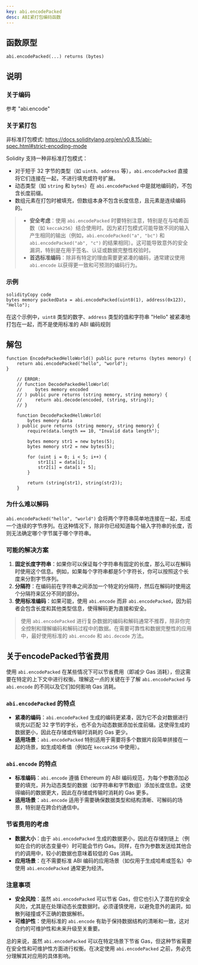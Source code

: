 ```yaml
---
key: abi.encodePacked
desc: ABI紧打包编码函数
---
```


## 函数原型

```solidity
abi.encodePacked(...) returns (bytes)
```

## 说明

### 关于编码 

参考 "abi.encode"

### 关于紧打包

非标准打包模式: https://docs.soliditylang.org/en/v0.8.15/abi-spec.html#strict-encoding-mode

Solidity 支持一种非标准打包模式：

- 对于短于 32 字节的类型（如 `uint8`、`address` 等），`abi.encodePacked` 直接将它们连接在一起，不进行填充或符号扩展。
- 动态类型（如 `string` 和 `bytes`）在 `abi.encodePacked` 中是就地编码的，不包含长度前缀。
- 数组元素在打包时被填充，但数组本身不包含长度信息，且元素是连续编码的。

>- **安全考虑**：使用 `abi.encodePacked` 时要特别注意，特别是在与哈希函数（如 `keccak256`）结合使用时。因为紧打包模式可能导致不同的输入产生相同的输出（例如，`abi.encodePacked("a", "bc")` 和 `abi.encodePacked("ab", "c")` 的结果相同）。这可能导致意外的安全漏洞，特别是在用于签名、认证或数据完整性校验时。
>- **首选标准编码**：除非有特定的理由需要更紧凑的编码，通常建议使用 `abi.encode` 以获得更一致和可预测的编码行为。

### 示例

```solidity
solidityCopy code
bytes memory packedData = abi.encodePacked(uint8(1), address(0x123), "Hello");
```

在这个示例中，`uint8` 类型的数字、`address` 类型的值和字符串 "Hello" 被紧凑地打包在一起，而不是使用标准的 ABI 编码规则



## 解包

```solidity
function EncodePackedHelloWorld() public pure returns (bytes memory) {
	return abi.encodePacked("hello", "world");
}
```

```solidity
    // ERROR:
    // function DecodePackedHelloWorld(
    //     bytes memory encoded
    // ) public pure returns (string memory, string memory) {
    //     return abi.decode(encoded, (string, string));
    // }

    function DecodePackedHelloWorld(
        bytes memory data
    ) public pure returns (string memory, string memory) {
        require(data.length == 10, "Invalid data length");

        bytes memory str1 = new bytes(5);
        bytes memory str2 = new bytes(5);

        for (uint i = 0; i < 5; i++) {
            str1[i] = data[i];
            str2[i] = data[i + 5];
        }

        return (string(str1), string(str2));
    }
```

### 为什么难以解码

`abi.encodePacked("hello", "world")` 会将两个字符串简单地连接在一起，形成一个连续的字节序列。在这种情况下，除非你已经知道每个输入字符串的长度，否则无法确定哪个字节属于哪个字符串。

### 可能的解决方案

1. **固定长度字符串**：如果你可以保证每个字符串有固定的长度，那么可以在解码时使用这个信息。例如，如果每个字符串都是5个字符长，你可以按照这个长度来分割字节序列。
2. **分隔符**：在编码前在字符串之间添加一个特定的分隔符，然后在解码时使用这个分隔符来区分不同的部分。
3. **使用标准编码**：如果可能，使用 `abi.encode` 而非 `abi.encodePacked`，因为前者会包含长度和其他类型信息，使得解码更为直接和安全。

> 使用 `abi.encodePacked` 进行复杂数据的编码和解码通常不推荐，除非你完全控制和理解编码和解码过程中的数据。在需要可靠性和数据完整性的应用中，最好使用标准的 `abi.encode` 和 `abi.decode` 方法。



## 关于encodePacked节省费用

使用 `abi.encodePacked` 在某些情况下可以节省费用（即减少 Gas 消耗），但这需要在特定的上下文中进行权衡。理解这一点的关键在于了解 `abi.encodePacked` 与 `abi.encode` 的不同以及它们如何影响 Gas 消耗。

### `abi.encodePacked` 的特点

- **紧凑的编码**：`abi.encodePacked` 生成的编码更紧凑，因为它不会对数据进行填充以匹配 32 字节的字长，也不会为动态数据添加长度前缀。这使得生成的数据更小，因此在存储或传输时消耗的 Gas 更少。
- **适用场景**：`abi.encodePacked` 特别适用于需要将多个数据片段简单拼接在一起的场景，如生成哈希值（例如在 `keccak256` 中使用）。

### `abi.encode` 的特点

- **标准编码**：`abi.encode` 遵循 Ethereum 的 ABI 编码规范，为每个参数添加必要的填充，并为动态类型的数据（如字符串和字节数组）添加长度信息。这使得编码的数据更大，因此在存储或传输时消耗的 Gas 更多。
- **适用场景**：`abi.encode` 适用于需要确保数据类型和结构清晰、可解码的场景，特别是在跨合约通信中。

### 节省费用的考虑

- **数据大小**：由于 `abi.encodePacked` 生成的数据更小，因此在存储到链上（例如在合约的状态变量中）时可能会节约 Gas。同样，在作为参数发送给其他合约的调用中，较小的数据也意味着较低的 Gas 消耗。
- **应用场景**：在不需要标准 ABI 编码的应用场景（如仅用于生成哈希或签名）中使用 `abi.encodePacked` 通常更为经济。

### 注意事项

- **安全风险**：虽然 `abi.encodePacked` 可以节省 Gas，但它也引入了潜在的安全风险，尤其是在处理动态长度数据时。必须谨慎使用，以避免意外的漏洞，如散列碰撞或不正确的数据解析。
- **可维护性**：使用标准的 `abi.encode` 有助于保持数据结构的清晰和一致，这对合约的可维护性和未来升级至关重要。

总的来说，虽然 `abi.encodePacked` 可以在特定场景下节省 Gas，但这种节省需要在安全性和可维护性方面进行权衡。在决定使用 `abi.encodePacked` 之前，务必充分理解其对应用的具体影响。
